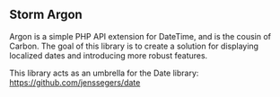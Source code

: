 ## Storm Argon

Argon is a simple PHP API extension for DateTime, and is the cousin of Carbon. The goal of this library is to create a solution for displaying localized dates and introducing more robust features.

This library acts as an umbrella for the Date library:
https://github.com/jenssegers/date